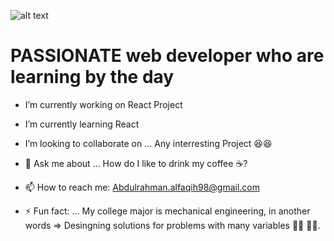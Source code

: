 ![alt text](https://github.com/Abdulrahman-alfaqih/Abdulrahman-Alfaqih/blob/fc96736e78b5ba329f959f18ddb7280df85a3b3f/Cover-photo-3.png)
# PASSIONATE web developer who are learning by the day 



- I’m currently working on React Project
- I’m currently learning React
- I’m looking to collaborate on ... Any interresting Project :laughing::satisfied:

- 💬 Ask me about ... How do I like to drink my coffee :coffee:?

- 📫 How to reach me: Abdulrahman.alfaqih98@gmail.com

- ⚡ Fun fact: ... My college major is mechanical engineering, in another words => Desingning solutions for problems with many variables :mechanic: :technologist:. 
